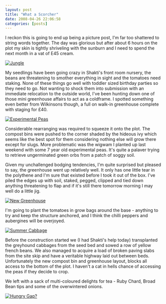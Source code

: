 ```yaml
---
layout: post
title: "What a Scorcher"
date: 2008-04-26 22:06:58
categories: [posts]
---
```


I reckon this is going to end up being a picture post, I'm far too shattered to string words together. The day was glorious but after about 6 hours on the plot my skin is tightly shriveling with the sunburn and I need to spend the next month in a vat of E45 cream.

[![Jungle](http://farm4.static.flickr.com/3251/2441059995_d5cd5c5926_m.jpg)](http://www.flickr.com/photos/warriorwomen/2441059995/)

My seedlings have been going crazy in Shakti's front room nursery, the beans are threatening to smother everything in sight and the tomatoes need staking. None of these things go well with toddler sized birthday parties so they need to go. Not wanting to shock them into submission with an immediate relocation to the outside world, I've been hunting down one of those mini greenhouse affairs to act as a coldframe. I spotted something even better from Wilkinsons though, a full on walk-in greenhouse complete with staging for £40.

[![Experimental Peas](http://farm3.static.flickr.com/2049/2427671033_2a7d5143cf_m.jpg)](http://www.flickr.com/photos/warriorwomen/2427671033/)

Considerable rearranging was required to squeeze it onto the plot. The compost bins were pushed to the corner shaded by the hideous ivy which seems like the best spot for them considering nothing else will grow there except for slugs. More problematic was the wigwam I planted up last weekend with some 7 year old experimental peas. It's quite a palaver trying to retrieve ungerminated green orbs from a patch of soggy soil.

Given my unchallenged bodging tendencies, I'm quite surprised but pleased to say, the greenhouse went up relatively well. It only has one little tear in the polythene and I'm sure that existed before I took it out of the box. I've piled the edges up with soil, staked, pegged, clipped and tied down anything threatening to flap and if it's still there tomorrow morning I may well do a little jig.

[![New Greenhouse](http://farm4.static.flickr.com/3197/2442959859_f55afa0e73.jpg)](http://www.flickr.com/photos/warriorwomen/2442959859/)

I'm going to plant the tomatoes in grow bags around the base - anything to try and keep the structure anchored, and I think the chilli peppers and aubergines will be overjoyed.

[![Summer Cabbage](http://farm3.static.flickr.com/2255/2443785410_0fdae10080_m.jpg)](http://www.flickr.com/photos/warriorwomen/2443785410/)

Before the construction started we (I had Shakti's help today) transplanted the greyhound cabbages from the seed bed and sowed a row of yellow french beans. We also managed to acquire a load of broken paving slabs from the site skip and have a veritable highway laid out between beds. Unfortunately the new compost bin and greenhouse layout, blocks all access to the bottom of the plot. I haven't a cat in hells chance of accessing the peas if they decide to crop.

We left with a sack of multi-coloured delights for tea - Ruby Chard, Broad Bean tips and some of the overwintered onions.

[![Hungry Gap?](http://farm3.static.flickr.com/2410/2442954685_e783503210.jpg)](http://www.flickr.com/photos/warriorwomen/2442954685/)

